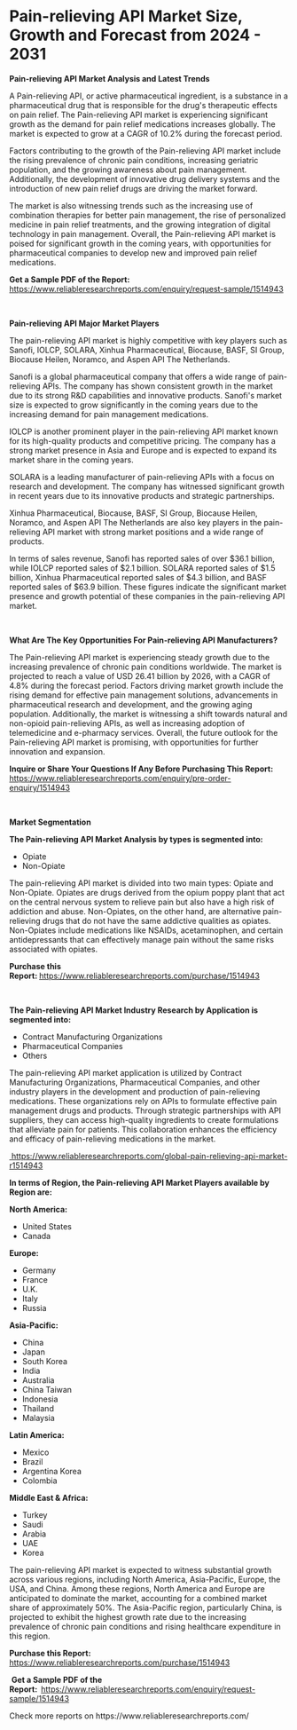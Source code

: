 <p><h1>Pain-relieving API Market Size, Growth and Forecast from 2024 - 2031</h1></p><p><strong>Pain-relieving API Market Analysis and Latest Trends</strong></p>
<p><p>A Pain-relieving API, or active pharmaceutical ingredient, is a substance in a pharmaceutical drug that is responsible for the drug's therapeutic effects on pain relief. The Pain-relieving API market is experiencing significant growth as the demand for pain relief medications increases globally. The market is expected to grow at a CAGR of 10.2% during the forecast period. </p><p>Factors contributing to the growth of the Pain-relieving API market include the rising prevalence of chronic pain conditions, increasing geriatric population, and the growing awareness about pain management. Additionally, the development of innovative drug delivery systems and the introduction of new pain relief drugs are driving the market forward.</p><p>The market is also witnessing trends such as the increasing use of combination therapies for better pain management, the rise of personalized medicine in pain relief treatments, and the growing integration of digital technology in pain management. Overall, the Pain-relieving API market is poised for significant growth in the coming years, with opportunities for pharmaceutical companies to develop new and improved pain relief medications.</p></p>
<p><strong>Get a Sample PDF of the Report:&nbsp;</strong> <a href="https://www.reliableresearchreports.com/enquiry/request-sample/1514943">https://www.reliableresearchreports.com/enquiry/request-sample/1514943</a></p>
<p>&nbsp;</p>
<p><strong>Pain-relieving API Major Market Players</strong></p>
<p><p>The pain-relieving API market is highly competitive with key players such as Sanofi, IOLCP, SOLARA, Xinhua Pharmaceutical, Biocause, BASF, SI Group, Biocause Heilen, Noramco, and Aspen API The Netherlands. </p><p>Sanofi is a global pharmaceutical company that offers a wide range of pain-relieving APIs. The company has shown consistent growth in the market due to its strong R&D capabilities and innovative products. Sanofi's market size is expected to grow significantly in the coming years due to the increasing demand for pain management medications.</p><p>IOLCP is another prominent player in the pain-relieving API market known for its high-quality products and competitive pricing. The company has a strong market presence in Asia and Europe and is expected to expand its market share in the coming years.</p><p>SOLARA is a leading manufacturer of pain-relieving APIs with a focus on research and development. The company has witnessed significant growth in recent years due to its innovative products and strategic partnerships.</p><p>Xinhua Pharmaceutical, Biocause, BASF, SI Group, Biocause Heilen, Noramco, and Aspen API The Netherlands are also key players in the pain-relieving API market with strong market positions and a wide range of products.</p><p>In terms of sales revenue, Sanofi has reported sales of over $36.1 billion, while IOLCP reported sales of $2.1 billion. SOLARA reported sales of $1.5 billion, Xinhua Pharmaceutical reported sales of $4.3 billion, and BASF reported sales of $63.9 billion. These figures indicate the significant market presence and growth potential of these companies in the pain-relieving API market.</p></p>
<p>&nbsp;</p>
<p><strong>What Are The Key Opportunities For Pain-relieving API Manufacturers?</strong></p>
<p><p>The Pain-relieving API market is experiencing steady growth due to the increasing prevalence of chronic pain conditions worldwide. The market is projected to reach a value of USD 26.41 billion by 2026, with a CAGR of 4.8% during the forecast period. Factors driving market growth include the rising demand for effective pain management solutions, advancements in pharmaceutical research and development, and the growing aging population. Additionally, the market is witnessing a shift towards natural and non-opioid pain-relieving APIs, as well as increasing adoption of telemedicine and e-pharmacy services. Overall, the future outlook for the Pain-relieving API market is promising, with opportunities for further innovation and expansion.</p></p>
<p><strong>Inquire or Share Your Questions If Any Before Purchasing This Report:</strong> <a href="https://www.reliableresearchreports.com/enquiry/pre-order-enquiry/1514943">https://www.reliableresearchreports.com/enquiry/pre-order-enquiry/1514943</a></p>
<p>&nbsp;</p>
<p><strong>Market Segmentation</strong></p>
<p><strong>The Pain-relieving API Market Analysis by types is segmented into:</strong></p>
<p><ul><li>Opiate</li><li>Non-Opiate</li></ul></p>
<p><p>The pain-relieving API market is divided into two main types: Opiate and Non-Opiate. Opiates are drugs derived from the opium poppy plant that act on the central nervous system to relieve pain but also have a high risk of addiction and abuse. Non-Opiates, on the other hand, are alternative pain-relieving drugs that do not have the same addictive qualities as opiates. Non-Opiates include medications like NSAIDs, acetaminophen, and certain antidepressants that can effectively manage pain without the same risks associated with opiates.</p></p>
<p><strong>Purchase this Report:&nbsp;</strong><a href="https://www.reliableresearchreports.com/purchase/1514943">https://www.reliableresearchreports.com/purchase/1514943</a></p>
<p>&nbsp;</p>
<p><strong>The Pain-relieving API Market Industry Research by Application is segmented into:</strong></p>
<p><ul><li>Contract Manufacturing Organizations</li><li>Pharmaceutical Companies</li><li>Others</li></ul></p>
<p><p>The pain-relieving API market application is utilized by Contract Manufacturing Organizations, Pharmaceutical Companies, and other industry players in the development and production of pain-relieving medications. These organizations rely on APIs to formulate effective pain management drugs and products. Through strategic partnerships with API suppliers, they can access high-quality ingredients to create formulations that alleviate pain for patients. This collaboration enhances the efficiency and efficacy of pain-relieving medications in the market.</p></p>
<p><a href="https://www.reliableresearchreports.com/global-pain-relieving-api-market-r1514943">&nbsp;https://www.reliableresearchreports.com/global-pain-relieving-api-market-r1514943</a></p>
<p><strong>In terms of Region, the Pain-relieving API Market Players available by Region are:</strong></p>
<p>
    <p> <strong> North America: </strong>
        <ul>
            <li>United States</li>
            <li>Canada</li>
        </ul>
        </p> 
    <p> <strong> Europe: </strong>
        <ul>
            <li>Germany</li>
            <li>France</li>
            <li>U.K.</li>
            <li>Italy</li>
            <li>Russia</li>
        </ul>
        </p> 
    <p> <strong> Asia-Pacific: </strong>
        <ul>
            <li>China</li>
            <li>Japan</li>
            <li>South Korea</li>
            <li>India</li>
            <li>Australia</li>
            <li>China Taiwan</li>
            <li>Indonesia</li>
            <li>Thailand</li>
            <li>Malaysia</li>
        </ul>
        </p> 
    <p> <strong> Latin America: </strong>
        <ul>
            <li>Mexico</li>
            <li>Brazil</li>
            <li>Argentina Korea</li>
            <li>Colombia</li>
        </ul>
        </p> 
    <p> <strong> Middle East & Africa: </strong>
        <ul>
            <li>Turkey</li>
            <li>Saudi</li>
            <li>Arabia</li>
            <li>UAE</li>
            <li>Korea</li>
        </ul>
    </p>
    </p>
<p><p>The pain-relieving API market is expected to witness substantial growth across various regions, including North America, Asia-Pacific, Europe, the USA, and China. Among these regions, North America and Europe are anticipated to dominate the market, accounting for a combined market share of approximately 50%. The Asia-Pacific region, particularly China, is projected to exhibit the highest growth rate due to the increasing prevalence of chronic pain conditions and rising healthcare expenditure in this region.</p></p>
<p><strong>Purchase this Report: </strong><a href="https://www.reliableresearchreports.com/purchase/1514943">https://www.reliableresearchreports.com/purchase/1514943</a></p>
<p>&nbsp;<strong>Get a Sample PDF of the Report:&nbsp;&nbsp;</strong><a href="https://www.reliableresearchreports.com/enquiry/request-sample/1514943">https://www.reliableresearchreports.com/enquiry/request-sample/1514943</a></p>
<p><strong></strong></p>
<p>Check more reports on https://www.reliableresearchreports.com/</p>